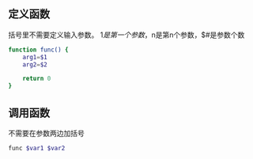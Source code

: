 ## 定义函数

括号里不需要定义输入参数。
$1是第一个参数，$n是第n个参数，$#是参数个数
```bash
function func() {
    arg1=$1
    arg2=$2

    return 0
}
```

## 调用函数

不需要在参数两边加括号
```bash
func $var1 $var2
```